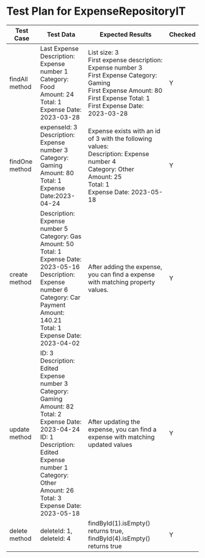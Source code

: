 # Test Plan for ExpenseRepositoryIT

| Test Case      | Test Data                                                                                                                                                                                                                                                                    | Expected Results                                                                                                                                                                                       | Checked |
|----------------|------------------------------------------------------------------------------------------------------------------------------------------------------------------------------------------------------------------------------------------------------------------------------|--------------------------------------------------------------------------------------------------------------------------------------------------------------------------------------------------------|---------|
| findAll method | Last Expense Description: Expense number 1<br/> Category: Food<br/> Amount: 24<br/> Total: 1<br/>Expense Date: 2023-03-28                                                                                                                                                    | List size: 3 <br />First expense description: Expense number 3<br/> First Expense Category: Gaming<br/> First Expense Amount: 80<br/> First Expense Total: 1<br/> First Expense Date: 2023-03-28 <br/> | Y       |
| findOne method | expenseId: 3<br/> Description: Expense number 3<br/> Category: Gaming<br/> Amount: 80<br/> Total: 1<br/> Expense Date:2023-04-24                                                                                                                                             | Expense exists with an id of 3 with the following values: <br />Description: Expense number 4<br />Category: Other<br />Amount: 25 <br />Total: 1<br/>Expense Date: 2023-05-18                         | Y       |
| create method  | Description: Expense number 5<br />Category: Gas<br />Amount: 50<br />Total: 1<br/>Expense Date: 2023-05-16 <br/>Description: Expense number 6<br/>Category: Car Payment<br/> Amount: 140.21<br/> Total: 1<br/>Expense Date: 2023-04-02                                      | After adding the expense, you can find a expense with matching property values.                                                                                                                        | Y       |
| update method  | ID: 3<br/> Description: Edited Expense number 3<br/> Category: Gaming<br />Amount: 82<br />Total: 2<br/>Expense Date: 2023-04-24<br/>ID: 1<br/> Description: Edited Expense number 1<br/> Category: Other<br/> Amount: 26<br/> Total: 3<br/> Expense Date: 2023-05-18  <br/> | After updating the expense, you can find a expense with matching updated values                                                                                                                        | Y       |
| delete method  | deleteId: 1, deleteId: 4                                                                                                                                                                                                                                                     | findById(1).isEmpty() returns true, <br/>findById(4).isEmpty() returns true                                                                                                                            | Y       |